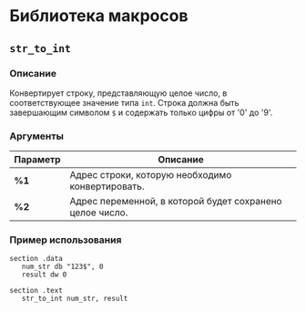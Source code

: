 # Библиотека макросов

## `str_to_int`

### Описание
Конвертирует строку, представляющую целое число, в соответствующее значение типа `int`. Строка должна быть завершающим символом `$` и содержать только цифры от '0' до '9'.

### Аргументы
| Параметр | Описание |
|----------|----------|
| **%1**   | Адрес строки, которую необходимо конвертировать. |
| **%2**   | Адрес переменной, в которой будет сохранено целое число. |

### Пример использования
```assembly
section .data
   num_str db "123$", 0
   result dw 0

section .text
   str_to_int num_str, result

